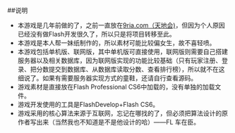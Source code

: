 ##说明
* 本游戏是几年前做的了，之前一直放在[9ria.com（天地会)](http://bbs.9ria.com/thread-400676-1-1.html)，但因为个人原因已经没有做Flash开发很久了，所以只是将项目转移至此。
* 本游戏是本人帮一妹纸制作的，所以素材可能比较偏女生，故不喜轻喷。
* 本游戏包括单机版、联网版，其中单机版可直接使用，联网版则需要自己搭建服务器以及相关数据库，因为联网版实现的功能比较基础（只有玩家注册、登录、把分数提交到数据库、从数据库读取分数、查看排行榜），所以就不在这细说了。如果有需要服务器实现方式的童鞋，还请自行查看源码。
* 游戏素材是直接放在Flash Professional CS6中加载的，没有单独的加载文件。
* 游戏开发使用的工具是FlashDevelop+Flash CS6。
* 游戏采用的核心算法来源于互联网，忘记在哪找的了，但必须把算法设计的原作者写出来（当然我也不知道是不是他设计的哈）——FL 车在臣。


